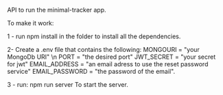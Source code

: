 API to run the minimal-tracker app.

To make it work:

1 - run npm install in the folder to install all the dependencies.

2- Create a .env file that contains the following:
  MONGOURI = "your MongoDb URI" \n
  PORT = "the desired port"
  JWT_SECRET = "your secret for jwt"
  EMAIL_ADDRESS = "an email adress to use the reset password service"
  EMAIL_PASSWORD = "the password of the email".
  
3 - run: npm run server
  To start the server.
 
 

